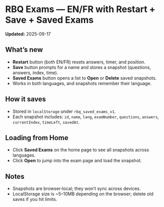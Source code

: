 # RBQ Exams — EN/FR with Restart + Save + Saved Exams

**Updated:** 2025-09-17

## What’s new
- **Restart** button (both EN/FR) resets answers, timer, and position.
- **Save** button prompts for a name and stores a snapshot (questions, answers, index, time).
- **Saved Exams** button opens a list to **Open** or **Delete** saved snapshots.
- Works in both languages, and snapshots remember their language.

## How it saves
- Stored in `localStorage` under `rbq_saved_exams_v1`.
- Each snapshot includes: `id`, `name`, `lang`, `examNumber`, `questions`, `answers`, `currentIndex`, `timeLeft`, `savedAt`.

## Loading from Home
- Click **Saved Exams** on the home page to see all snapshots across languages.
- Click **Open** to jump into the exam page and load the snapshot.

## Notes
- Snapshots are browser‑local; they won’t sync across devices.
- LocalStorage size is ~5–10MB depending on the browser; delete old saves if you hit limits.
